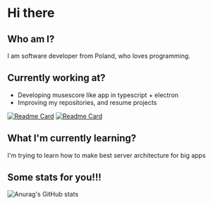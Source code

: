 # Hi there

## Who am I?
I am software developer from Poland, who loves programming.

## Currently working at? 
- Developing musescore like app in typescript + electron
- Improving my repositories, and resume projects


[![Readme Card](https://github-readme-stats.vercel.app/api/pin/?username=portalion&repo=DictionaryGame&theme=tokyonight)](https://github.com/portalion/DictionaryGame)
[![Readme Card](https://github-readme-stats.vercel.app/api/pin/?username=portalion&repo=WordleWinApi&theme=tokyonight)](https://github.com/portalion/WordleWinApi)

## What I'm currently learning?
I'm trying to learn how to make best server architecture for big apps

## Some stats for you!!!
![Anurag's GitHub stats](https://github-readme-stats.vercel.app/api?username=portalion&theme=radical)
